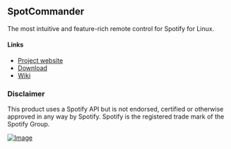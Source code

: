 ## SpotCommander

The most intuitive and feature-rich remote control for Spotify for Linux.

#### Links
* [Project website](https://www.olejon.net/code/spotcommander/)
* [Download](https://www.olejon.net/code/spotcommander/?download)
* [Wiki](https://www.olejon.net/code/spotcommander/?wiki)

### Disclaimer

This product uses a Spotify API but is not endorsed, certified or otherwise approved in any way by Spotify. Spotify is the registered trade mark of the Spotify Group.

[![Image](https://www.paypalobjects.com/en_US/i/btn/btn_donate_LG.gif)](http://www.olejon.net/code/spotcommander/?donate)
